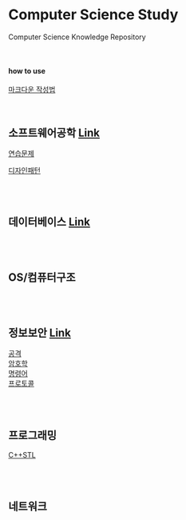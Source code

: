 # Computer Science Study
Computer Science Knowledge Repository

<br>

#### how to use

[마크다운 작성법](https://www.google.com/url?sa=t&rct=j&q=&esrc=s&source=web&cd=&ved=2ahUKEwiiyM7DkdLuAhXwyosBHTA6DU8QFjAAegQIAhAC&url=https%3A%2F%2Fgist.github.com%2Fihoneymon%2F652be052a0727ad59601&usg=AOvVaw1f7n5FGHUyM6FYPLdt4OtB)

<br>

## 소프트웨어공학 [Link](https://github.com/ChoboDeveloper/cs-study/blob/main/Software-Engineering/software-engineering.md)

[연습문제](https://github.com/ChoboDeveloper/cs-study/blob/main/Software-Engineering/problems.md)

[디자인패턴](https://github.com/ChoboDeveloper/cs-study/blob/main/Software-Engineering/design-pattern.md)

<br><br>

## 데이터베이스 [Link](https://github.com/ChoboDeveloper/cs-study/blob/main/Database/database.md)

<br><br>

## OS/컴퓨터구조

<br><br>

## 정보보안 [Link](https://github.com/ChoboDeveloper/cs-study/blob/main/Security/security.md)
[공격](https://github.com/ChoboDeveloper/cs-study/blob/main/Security/security_attack.md)  
[암호학](https://github.com/ChoboDeveloper/cs-study/blob/main/Security/security_crypto.md)  
[명령어](https://github.com/ChoboDeveloper/cs-study/blob/main/Security/security_command.md)  
[프로토콜](https://github.com/ChoboDeveloper/cs-study/blob/main/Security/security_protocol.md)

<br><br>

## 프로그래밍

[C++STL](https://github.com/ChoboDeveloper/cs-study/blob/main/Algorithm/c%2B%2Bstl.md)

<br><br>

## 네트워크

<br><br>

